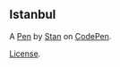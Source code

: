 Istanbul
--------


A [Pen](https://codepen.io/pansonic/pen/EwxKQG) by [Stan](https://codepen.io/pansonic) on [CodePen](https://codepen.io).

[License](https://codepen.io/pansonic/pen/EwxKQG/license).